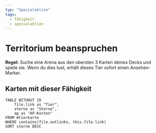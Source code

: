 ```yaml
---
typ: "Spezialaktion"
tags:   
  - fähigkeit
  - spezialaktion
---  
```


# Territorium beanspruchen
**Regel:** Suche eine Arena aus den obersten 3 Karten deines Decks und spiele sie. Wenn du dies tust, erhält dieses Tier sofort einen Ansehen-Marker.
## Karten mit dieser Fähigkeit  
```dataview 
TABLE WITHOUT ID   
	file.link as "Tier",  
	sterne as "Sterne",   
	ap as "AP-Kosten" 
FROM #tierkarte 
WHERE contains(file.outlinks, this.file.link) 
SORT sterne DESC